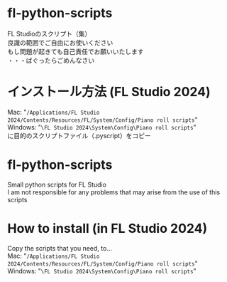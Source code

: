 # fl-python-scripts
FL Studioのスクリプト（集） <br>
良識の範囲でご自由にお使いください <br>
もし問題が起きても自己責任でお願いいたします <br>
・・・ばぐったらごめんなさい <br>
# インストール方法 (FL Studio 2024)
Mac: "`/Applications/FL Studio 2024/Contents/Resources/FL/System/Config/Piano roll scripts`" <br>
Windows: "`\FL Studio 2024\System\Config\Piano roll scripts`" <br>
に目的のスクリプトファイル（.pyscript）をコピー

# fl-python-scripts
Small python scripts for FL Studio <br>
I am not responsible for any problems that may arise from the use of this scripts <br>
# How to install (in FL Studio 2024)
Copy the scripts that you need, to... <br>
Mac: "`/Applications/FL Studio 2024/Contents/Resources/FL/System/Config/Piano roll scripts`" <br>
Windows: "`\FL Studio 2024\System\Config\Piano roll scripts`" <br>

